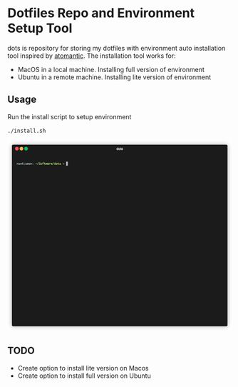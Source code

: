 # Dotfiles Repo and Environment Setup Tool

dots is repository for storing my dotfiles with environment auto installation tool inspired by [atomantic](https://github.com/atomantic/dotfiles). The installation tool works for:
- MacOS in a local machine. Installing full version of environment
- Ubuntu in a remote machine. Installing lite version of environment

## Usage

Run the install script to setup environment

```
./install.sh
```

![dots_demo](docs/dots_demo.gif)

## TODO
- Create option to install lite version on Macos
- Create option to install full version on Ubuntu
